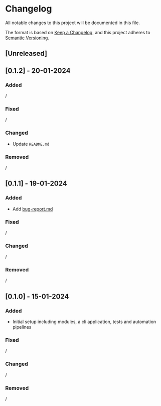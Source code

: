 # Changelog

All notable changes to this project will be documented in this file.

The format is based on [Keep a Changelog](https://keepachangelog.com/en/1.0.0/),
and this project adheres to [Semantic Versioning](https://semver.org/spec/v2.0.0.html).

## [Unreleased]

## [0.1.2] - 20-01-2024

### Added

/

### Fixed

/

### Changed

- Update `README.md`

### Removed

/

## [0.1.1] - 19-01-2024

### Added

- Add [bug-report.md](.github/ISSUE_TEMPLATE/bug-report.md)

### Fixed

/

### Changed

/

### Removed

/

## [0.1.0] - 15-01-2024

### Added

- Initial setup including modules, a cli application, tests and automation pipelines

### Fixed

/

### Changed

/

### Removed

/
